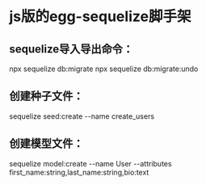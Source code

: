 # js版的egg-sequelize脚手架
## sequelize导入导出命令：
npx sequelize db:migrate
npx sequelize db:migrate:undo
## 创建种子文件：
sequelize seed:create --name create_users
## 创建模型文件：
sequelize model:create --name User --attributes first_name:string,last_name:string,bio:text
